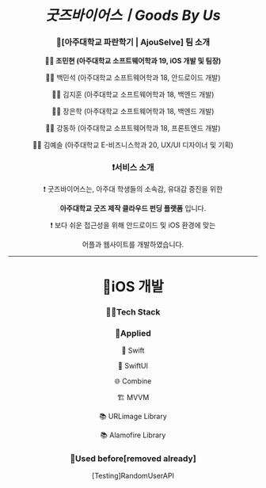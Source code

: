<center>

# **_굿즈바이어스ㅣGoods By Us_**
### **🙌[아주대학교 파란학기 | AjouSelve] 팀 소개**
**👨‍💻 조민현 (아주대학교 소프트웨어학과 19, iOS 개발 및 팀장)**

👨‍💻 백민석 (아주대학교 소프트웨어학과 18, 안드로이드 개발)

👨‍💻 김지훈 (아주대학교 소프트웨어학과 18, 백엔드 개발)

👨‍💻 장은학 (아주대학교 소프트웨어학과 18, 백엔드 개발)

👨‍💻 강동하 (아주대학교 소프트웨어학과 18, 프론트엔드 개발)

👩‍💻 김예슬 (아주대학교 E-비즈니스학과 20, UX/UI 디자이너 및 기획)

### **❗서비스 소개**
❗ 굿즈바이어스는, 아주대 학생들의 소속감, 유대감 증진을 위한

**아주대학교 굿즈 제작 클라우드 펀딩 플랫폼** 입니다.

❗ 보다 쉬운 접근성을 위해 안드로이드 및 iOS 환경에 맞는

어플과 웹사이트를 개발하였습니다.

***
# **🚀iOS 개발**
### **👨‍💻Tech Stack**
### 🙆Applied
🔨 Swift

📱 SwiftUI

🌐 Combine

🏗 MVVM

📚 URLimage Library

📚 Alamofire Library

### 🙅Used before[removed already]
[Testing]RandomUserAPI

### 



</center> 
